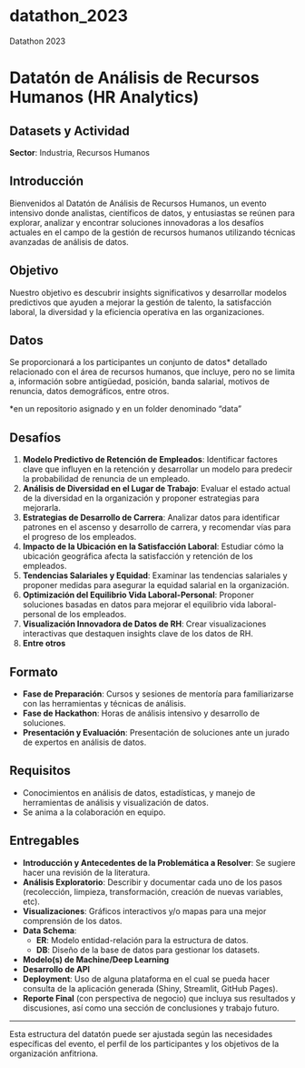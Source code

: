 # datathon_2023
Datathon 2023

# Datatón de Análisis de Recursos Humanos (HR Analytics)

## Datasets y Actividad
**Sector**: Industria, Recursos Humanos

## Introducción
Bienvenidos al Datatón de Análisis de Recursos Humanos, un evento intensivo donde analistas, científicos de datos, y entusiastas se reúnen para explorar, analizar y encontrar soluciones innovadoras a los desafíos actuales en el campo de la gestión de recursos humanos utilizando técnicas avanzadas de análisis de datos.

## Objetivo
Nuestro objetivo es descubrir insights significativos y desarrollar modelos predictivos que ayuden a mejorar la gestión de talento, la satisfacción laboral, la diversidad y la eficiencia operativa en las organizaciones.

## Datos
Se proporcionará a los participantes un conjunto de datos* detallado relacionado con el área de recursos humanos, que incluye, pero no se limita a, información sobre antigüedad, posición, banda salarial, motivos de renuncia, datos demográficos, entre otros.

*en un repositorio asignado y en un folder denominado “data”

## Desafíos
1. **Modelo Predictivo de Retención de Empleados**: Identificar factores clave que influyen en la retención y desarrollar un modelo para predecir la probabilidad de renuncia de un empleado.
2. **Análisis de Diversidad en el Lugar de Trabajo**: Evaluar el estado actual de la diversidad en la organización y proponer estrategias para mejorarla.
3. **Estrategias de Desarrollo de Carrera**: Analizar datos para identificar patrones en el ascenso y desarrollo de carrera, y recomendar vías para el progreso de los empleados.
4. **Impacto de la Ubicación en la Satisfacción Laboral**: Estudiar cómo la ubicación geográfica afecta la satisfacción y retención de los empleados.
5. **Tendencias Salariales y Equidad**: Examinar las tendencias salariales y proponer medidas para asegurar la equidad salarial en la organización.
6. **Optimización del Equilibrio Vida Laboral-Personal**: Proponer soluciones basadas en datos para mejorar el equilibrio vida laboral-personal de los empleados.
7. **Visualización Innovadora de Datos de RH**: Crear visualizaciones interactivas que destaquen insights clave de los datos de RH.
8. **Entre otros**

## Formato
- **Fase de Preparación**: Cursos y sesiones de mentoría para familiarizarse con las herramientas y técnicas de análisis.
- **Fase de Hackathon**: Horas de análisis intensivo y desarrollo de soluciones.
- **Presentación y Evaluación**: Presentación de soluciones ante un jurado de expertos en análisis de datos.

## Requisitos
- Conocimientos en análisis de datos, estadísticas, y manejo de herramientas de análisis y visualización de datos.
- Se anima a la colaboración en equipo.

## Entregables
- **Introducción y Antecedentes de la Problemática a Resolver**: Se sugiere hacer una revisión de la literatura.
- **Análisis Exploratorio**: Describir y documentar cada uno de los pasos (recolección, limpieza, transformación, creación de nuevas variables, etc).
- **Visualizaciones**: Gráficos interactivos y/o mapas para una mejor comprensión de los datos.
- **Data Schema**:
  - **ER**: Modelo entidad-relación para la estructura de datos.
  - **DB**: Diseño de la base de datos para gestionar los datasets.
- **Modelo(s) de Machine/Deep Learning**
- **Desarrollo de API**
- **Deployment**: Uso de alguna plataforma en el cual se pueda hacer consulta de la aplicación generada (Shiny, Streamlit, GitHub Pages).
- **Reporte Final** (con perspectiva de negocio) que incluya sus resultados y discusiones, así como una sección de conclusiones y trabajo futuro.

---

Esta estructura del datatón puede ser ajustada según las necesidades específicas del evento, el perfil de los participantes y los objetivos de la organización anfitriona.
